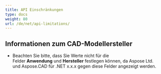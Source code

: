 ```yaml
---
title: API Einschränkungen
type: docs
weight: 80
url: /de/net/api-limitations/
---
```


## **Informationen zum CAD-Modellersteller**
- Beachten Sie bitte, dass Sie Werte nicht für die Felder **Anwendung** und **Hersteller** festlegen können, da Aspose Ltd. und Aspose.CAD für .NET x.x.x gegen diese Felder angezeigt werden.
